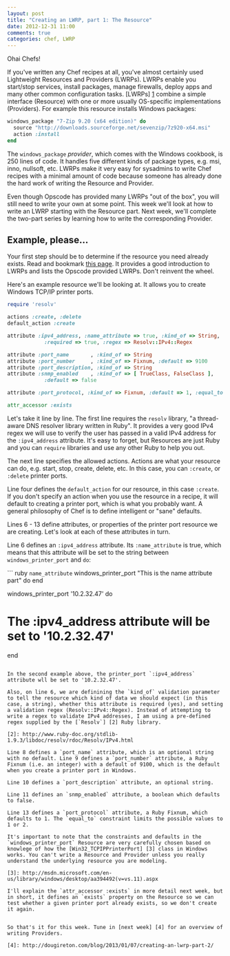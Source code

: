 ```yaml
---
layout: post
title: "Creating an LWRP, part 1: The Resource"
date: 2012-12-31 11:00
comments: true
categories: chef, LWRP
---
```

Ohai Chefs!

If you've written any Chef recipes at all, you've almost certainly used Lightweight Resources and Providers (LWRPs). LWRPs enable you start/stop services, install packages, manage firewalls, deploy apps and many other common configuration tasks. [LWRPs] [1] combine a simple interface (Resource) with one or more usually OS-specific implementations (Providers). For example this resource installs Windows packages:

[1]: http://docs.opscode.com/essentials_cookbook_lwrp.html

``` ruby Windows Package Resource
windows_package "7-Zip 9.20 (x64 edition)" do
  source "http://downloads.sourceforge.net/sevenzip/7z920-x64.msi"
  action :install
end
```

The `windows_package` _provider_, which comes with the Windows cookbook, is 250 lines of code. It handles five different kinds of package types, e.g. msi, inno, nullsoft, etc. LWRPs make it very easy for sysadmins to write Chef recipes with a minimal amount of code because someone has already done the hard work of writing the Resource and Provider.

Even though Opscode has provided many LWRPs "out of the box", you will still need to write your own at some point. This week we'll look at how to write an LWRP starting with the Resource part. Next week, we'll complete the two-part series by learning how to write the corresponding Provider.

<!--more-->

## Example, please...

Your first step should be to determine if the resource you need already exists. Read and bookmark [this page](http://docs.opscode.com/essentials_cookbook_lwrp.html). It provides a good introduction to LWRPs and lists the Opscode provided LWRPs. Don't reinvent the wheel.

Here's an example resource we'll be looking at. It allows you to create Windows TCP/IP printer ports.

``` ruby Windows Printer Port Resource
require 'resolv'

actions :create, :delete
default_action :create

attribute :ipv4_address, :name_attribute => true, :kind_of => String,
            :required => true, :regex => Resolv::IPv4::Regex

attribute :port_name       , :kind_of => String
attribute :port_number     , :kind_of => Fixnum, :default => 9100
attribute :port_description, :kind_of => String
attribute :snmp_enabled    , :kind_of => [ TrueClass, FalseClass ],
            :default => false

attribute :port_protocol, :kind_of => Fixnum, :default => 1, :equal_to => [1, 2]

attr_accessor :exists
```

Let's take it line by line. The first line requires the `resolv` library, "a thread-aware DNS resolver library written in Ruby". It provides a very good IPv4 regex we will use to verify the user has passed in a valid IPv4 address for the `:ipv4_address` attribute. It's easy to forget, but Resources are just Ruby and you can `require` libraries and use any other Ruby to help you out.

The next line specifies the allowed actions. Actions are what your resource can do, e.g. start, stop, create, delete, etc. In this case, you can `:create`, or `:delete` printer ports.

Line four defines the `default_action` for our resource, in this case `:create`. If you don't specify an action when you use the resource in a recipe, it will default to creating a printer port, which is what you probably want. A general philosophy of Chef is to define intelligent or "sane" defaults.

Lines 6 - 13 define attributes, or properties of the printer port resource we are creating. Let's look at each of these attributes in turn.

Line 6 defines an `:ipv4_address` attribute. Its `:name_attribute` is true, which means that this attribute will be set to the string between `windows_printer_port` and `do`:

``` ruby `name_attribute`
windows_printer_port "This is the name attribute part" do
end

windows_printer_port '10.2.32.47' do
  # The :ipv4_address attribute will be set to '10.2.32.47'
end
```

In the second example above, the printer_port `:ipv4_address` attribute wll be set to '10.2.32.47'.

Also, on line 6, we are definining the `kind_of` validation parameter to tell the resource which kind of data we should expect (in this case, a string), whether this attribute is required (yes), and setting a validation regex (Resolv::IPv4::Regex). Instead of attempting to write a regex to validate IPv4 addresses, I am using a pre-defined regex supplied by the [`Resolv`] [2] Ruby library.

[2]: http://www.ruby-doc.org/stdlib-1.9.3/libdoc/resolv/rdoc/Resolv/IPv4.html

Line 8 defines a `port_name` attribute, which is an optional string with no default. Line 9 defines a `port_number` attribute, a Ruby Fixnum (i.e. an integer) with a default of 9100, which is the default when you create a printer port in Windows.

Line 10 defines a `port_description` attribute, an optional string.

Line 11 defines an `snmp_enabled` attribute, a boolean which defaults to false.

Line 13 defines a `port_protocol` attribute, a Ruby Fixnum, which defaults to 1. The `equal_to` constraint limits the possible values to 1 or 2.

It's important to note that the constraints and defaults in the `windows_printer_port` Resource are very carefully chosen based on knowlege of how the [Win32_TCPIPPrinterPort] [3] class in Windows works. You can't write a Resource and Provider unless you really understand the underlying resource you are modeling.

[3]: http://msdn.microsoft.com/en-us/library/windows/desktop/aa394492(v=vs.11).aspx

I'll explain the `attr_accessor :exists` in more detail next week, but in short, it defines an `exists` property on the Resource so we can test whether a given printer port already exists, so we don't create it again.


So that's it for this week. Tune in [next week] [4] for an overview of writing Providers.

[4]: http://dougireton.com/blog/2013/01/07/creating-an-lwrp-part-2/
